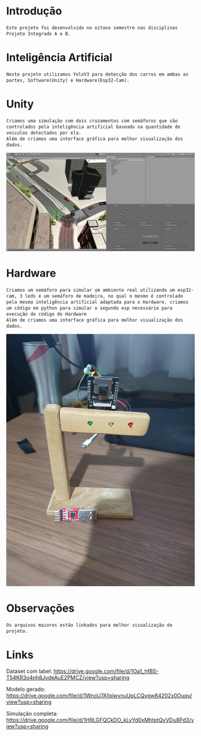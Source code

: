 # Introdução
```
Este projeto foi desenvolvido no oitavo semestre nas disciplinas Projeto Integrado A e B.
```
# Inteligência Artificial
```
Neste projeto utilizamos YoloV3 para detecção dos carros em ambas as partes, Software(Unity) e Hardware(Esp32-Cam).
```
# Unity
```
Criamos uma simulação com dois cruzamentos com semáforos que são controlados pela inteligência artificial baseado na quantidade de veiculos detectados por ela.
Além de criamos uma interface gráfica para melhor visualização dos dados.
```
![alt text](https://github.com/matheusvalbert/Projeto-Integrado/blob/main/Simulacao.PNG)
# Hardware
```
Criamos um semáforo para simular um ambiente real utilizando um esp32-cam, 3 leds e um semáforo de madeira, no qual o mesmo é controlado pela mesma inteligência artificial adaptada para o Hardware, criamos um código em python para simular o segundo esp necessário para execução do código do Hardware
Além de criamos uma interface gráfica para melhor visualização dos dados.
```
![alt text](https://github.com/matheusvalbert/Projeto-Integrado/blob/main/Hardware.jpg)

# Observações

```
Os arquivos maiores estão linkados para melhor visualização do projeto.
```

# Links
Dataset com label: https://drive.google.com/file/d/1Oa1_hfBS-T54KR3o4nh8JvdeAuE2PMCZ/view?usp=sharing

Modelo gerado: https://drive.google.com/file/d/1WnoU7A1qiwvnuUpLCQvgw84202x0Ouqy/view?usp=sharing

Simulação completa: https://drive.google.com/file/d/1H9LGFQCkDO_kLyYd0xMhtptQyVDu8Pd3/view?usp=sharing
